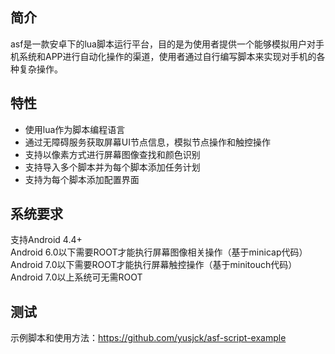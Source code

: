 ## 简介

asf是一款安卓下的lua脚本运行平台，目的是为使用者提供一个能够模拟用户对手机系统和APP进行自动化操作的渠道，使用者通过自行编写脚本来实现对手机的各种复杂操作。

## 特性
- 使用lua作为脚本编程语言
- 通过无障碍服务获取屏幕UI节点信息，模拟节点操作和触控操作
- 支持以像素方式进行屏幕图像查找和颜色识别
- 支持导入多个脚本并为每个脚本添加任务计划
- 支持为每个脚本添加配置界面

## 系统要求
支持Android 4.4+<br>
Android 6.0以下需要ROOT才能执行屏幕图像相关操作（基于minicap代码）<br>
Android 7.0以下需要ROOT才能执行屏幕触控操作（基于minitouch代码）<br>
Android 7.0以上系统可无需ROOT

## 测试
示例脚本和使用方法：https://github.com/yusjck/asf-script-example

